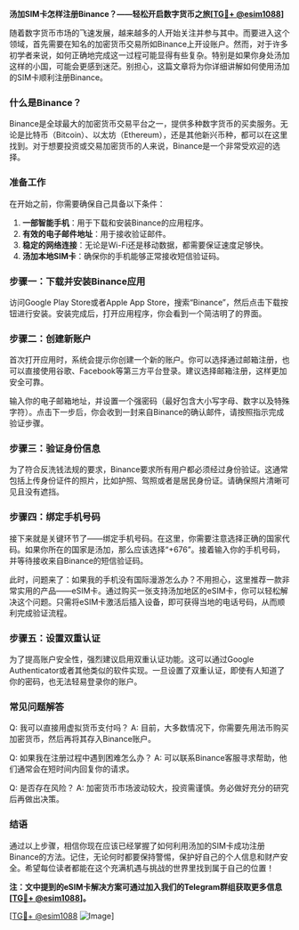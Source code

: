 **汤加SIM卡怎样注册Binance？——轻松开启数字货币之旅[[TG💪+ @esim1088](https://t.me/s/esim1088)]**

随着数字货币市场的飞速发展，越来越多的人开始关注并参与其中。而要进入这个领域，首先需要在知名的加密货币交易所如Binance上开设账户。然而，对于许多初学者来说，如何正确地完成这一过程可能显得有些复杂。特别是如果你身处汤加这样的小国，可能会更感到迷茫。别担心，这篇文章将为你详细讲解如何使用汤加的SIM卡顺利注册Binance。

### 什么是Binance？

Binance是全球最大的加密货币交易平台之一，提供多种数字货币的买卖服务。无论是比特币（Bitcoin）、以太坊（Ethereum），还是其他新兴币种，都可以在这里找到。对于想要投资或交易加密货币的人来说，Binance是一个非常受欢迎的选择。

### 准备工作

在开始之前，你需要确保自己具备以下条件：
1. **一部智能手机**：用于下载和安装Binance的应用程序。
2. **有效的电子邮件地址**：用于接收验证邮件。
3. **稳定的网络连接**：无论是Wi-Fi还是移动数据，都需要保证速度足够快。
4. **汤加本地SIM卡**：确保你的手机能够正常接收短信验证码。

### 步骤一：下载并安装Binance应用

访问Google Play Store或者Apple App Store，搜索“Binance”，然后点击下载按钮进行安装。安装完成后，打开应用程序，你会看到一个简洁明了的界面。

### 步骤二：创建新账户

首次打开应用时，系统会提示你创建一个新的账户。你可以选择通过邮箱注册，也可以直接使用谷歌、Facebook等第三方平台登录。建议选择邮箱注册，这样更加安全可靠。

输入你的电子邮箱地址，并设置一个强密码（最好包含大小写字母、数字以及特殊字符）。点击下一步后，你会收到一封来自Binance的确认邮件，请按照指示完成验证步骤。

### 步骤三：验证身份信息

为了符合反洗钱法规的要求，Binance要求所有用户都必须经过身份验证。这通常包括上传身份证件的照片，比如护照、驾照或者是居民身份证。请确保照片清晰可见且没有遮挡。

### 步骤四：绑定手机号码

接下来就是关键环节了——绑定手机号码。在这里，你需要注意选择正确的国家代码。如果你所在的国家是汤加，那么应该选择“+676”。接着输入你的手机号码，并等待接收来自Binance的短信验证码。

此时，问题来了：如果我的手机没有国际漫游怎么办？不用担心，这里推荐一款非常实用的产品——eSIM卡。通过购买一张支持汤加地区的eSIM卡，你可以轻松解决这个问题。只需将eSIM卡激活后插入设备，即可获得当地的电话号码，从而顺利完成验证流程。

### 步骤五：设置双重认证

为了提高账户安全性，强烈建议启用双重认证功能。这可以通过Google Authenticator或者其他类似的软件实现。一旦设置了双重认证，即使有人知道了你的密码，也无法轻易登录你的账户。

### 常见问题解答

Q: 我可以直接用虚拟货币支付吗？
A: 目前，大多数情况下，你需要先用法币购买加密货币，然后再将其存入Binance账户。

Q: 如果我在注册过程中遇到困难怎么办？
A: 可以联系Binance客服寻求帮助，他们通常会在短时间内回复你的请求。

Q: 是否存在风险？
A: 加密货币市场波动较大，投资需谨慎。务必做好充分的研究后再做出决策。

### 结语

通过以上步骤，相信你现在应该已经掌握了如何利用汤加的SIM卡成功注册Binance的方法。记住，无论何时都要保持警惕，保护好自己的个人信息和财产安全。希望每位读者都能在这个充满机遇与挑战的世界里找到属于自己的位置！

**注：文中提到的eSIM卡解决方案可通过加入我们的Telegram群组获取更多信息[[TG💪+ @esim1088](https://t.me/s/esim1088)]。**

[[TG💪+ @esim1088](https://t.me/s/esim1088) ![Image](https://i.postimg.cc/4NQfJmqS/Snipaste-2025-05-13-00-14-12.png)]